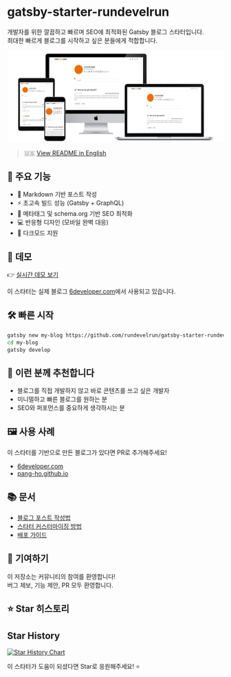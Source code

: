 # gatsby-starter-rundevelrun

개발자를 위한 깔끔하고 빠르며 SEO에 최적화된 Gatsby 블로그 스타터입니다.  
최대한 빠르게 블로그를 시작하고 싶은 분들에게 적합합니다.

![데모 스크린샷](screen.png)

> 🇺🇸 [View README in English](README.md)

## 🚀 주요 기능

- 📝 Markdown 기반 포스트 작성
- ⚡ 초고속 빌드 성능 (Gatsby + GraphQL)
- 🧠 메타태그 및 schema.org 기반 SEO 최적화
- 💻 반응형 디자인 (모바일 완벽 대응)
- 🌙 다크모드 지원

## 👀 데모

👉 [실시간 데모 보기](https://6developer.com)

이 스타터는 실제 블로그 [6developer.com](https://6developer.com)에서 사용되고 있습니다.

## 🛠️ 빠른 시작

```bash
gatsby new my-blog https://github.com/rundevelrun/gatsby-starter-rundevelrun
cd my-blog
gatsby develop
```

## 🧩 이런 분께 추천합니다

- 블로그를 직접 개발하지 않고 바로 콘텐츠를 쓰고 싶은 개발자
- 미니멀하고 빠른 블로그를 원하는 분
- SEO와 퍼포먼스를 중요하게 생각하시는 분

## 🖼️ 사용 사례

이 스타터를 기반으로 만든 블로그가 있다면 PR로 추가해주세요!

- [6developer.com](https://6developer.com)
- [pang-ho.github.io](http://pang-ho.github.io/)

## 📚 문서

- [블로그 포스트 작성법](docs.ko/writing.md)
- [스타터 커스터마이징 방법](docs.ko/customization.md)
- [배포 가이드](docs.ko/deploy.md) 

## 🙌 기여하기

이 저장소는 커뮤니티의 참여를 환영합니다!  
버그 제보, 기능 제안, PR 모두 환영합니다.

## ⭐ Star 히스토리

## Star History

<a href="https://www.star-history.com/#rundevelrun/gatsby-starter-rundevelrun&Date">
 <picture>
   <source media="(prefers-color-scheme: dark)" srcset="https://api.star-history.com/svg?repos=rundevelrun/gatsby-starter-rundevelrun&type=Date&theme=dark" />
   <source media="(prefers-color-scheme: light)" srcset="https://api.star-history.com/svg?repos=rundevelrun/gatsby-starter-rundevelrun&type=Date" />
   <img alt="Star History Chart" src="https://api.star-history.com/svg?repos=rundevelrun/gatsby-starter-rundevelrun&type=Date" />
 </picture>
</a>

이 스타터가 도움이 되셨다면 Star로 응원해주세요! ⭐️
